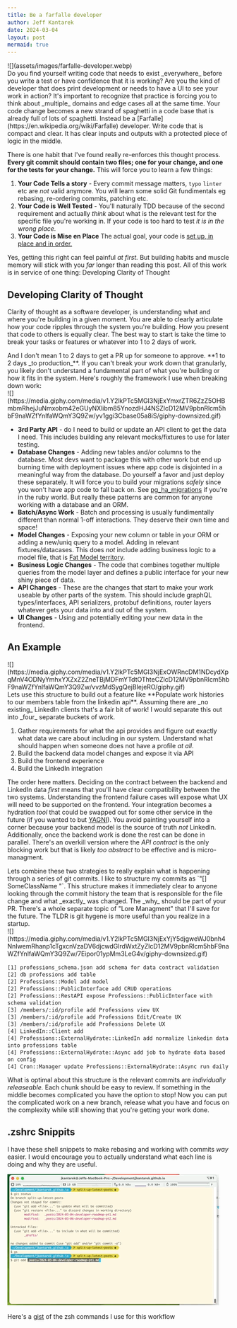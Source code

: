```yaml
---
title: Be a farfalle developer
author: Jeff Kantarek
date: 2024-03-04
layout: post
mermaid: true
---
```


<div class="row">
  <div class="column" markdown="1" style="flex:40%">
  ![](assets/images/farfalle-developer.webp)
   </div>

  <div class="column" markdown="1" style="flex:60%">
Do you find yourself writing code that needs to exist _everywhere_ before you write a test or have confidence that it is working? Are you the kind of developer that does print development or needs to have a UI to see your work in action? It's important to recognize that practice is forcing you to think about _multiple_ domains and edge cases all at the same time.  Your code change becomes a new strand of spaghetti in a code base that is already full of lots of spaghetti. Instead be a [Farfalle](https://en.wikipedia.org/wiki/Farfalle) developer. Write code that is compact and clear. It has clear inputs and outputs with a protected piece of logic in the middle.
</div>
</div>

<!--more-->

There is one habit that I've found really re-enforces this thought process. **Every git commit should contain two files; one for your change, and one for the tests for your change.** This will force you to learn a few things:

1. **Your Code Tells a story** - Every commit message matters, `typo` `linter` etc are _not_ valid anymore. You will learn some solid Git fundimentals eg rebasing, re-ordering commits, patching etc.
2. **Your Code is Well Tested** - You'll naturally TDD because of the second requirement and actually _think_ about what is the relevant test for the specific file you're working in.  If your code is too hard to test _it is in the wrong place._
3. **Your Code is Mise en Place** The actual goal, your code is [set up, in place and in order.](https://www.escoffier.edu/blog/culinary-arts/what-is-mise-en-place-and-why-is-it-so-important-to-chefs/)

Yes, getting this right can feel painful _at first._  But building habits and muscle memory will stick with you _far_ longer than reading this post.  All of this work is in service of one thing: Developing Clarity of Thought

## Developing Clarity of Thought

Clarity of thought as a software developer, is understanding what and where you're building in a given moment. You are able to clearly articulate how your code ripples through the system you're building. How you present that code to others is equally clear. The best way to start is take the time to break your tasks or features or whatever into 1 to 2 days of work.

<div class="row">
  <div class="column" markdown="1" style="flex:30%">
And I don't mean 1 to 2 days to get a PR up for someone to approve. **1 to 2 days _to production_**. If you can't break your work down that granularly, you likely don't understand a fundamental part of what you're building or how it fits in the system. Here's roughly the framework I use when breaking down work:
  </div>

  <div class="column" markdown="1" style="flex:70%">
![](https://media.giphy.com/media/v1.Y2lkPTc5MGI3NjExYmxrZTR6ZzZ5OHBmbmRhejJuNmxobm42eGUyNXlibm85YnozdHJ4NSZlcD12MV9pbnRlcm5hbF9naWZfYnlfaWQmY3Q9Zw/yv1ggi3Cbase05a8iS/giphy-downsized.gif)
  </div>
</div>

* **3rd Party API** - do I need to build or update an API client to get the data I need. This includes building any relevant mocks/fixtures to use for later testing.
* **Database Changes** - Adding new tables and/or columns to the database. Most devs want to package this with other work but end up burning time with deployment issues where app code is disjointed in a meaningful way from the database. Do yourself a favor and just deploy these separately. It will force you to build your migrations _safely_ since you won't have app code to fall back on. See [pg_ha_migrations](https://github.com/braintree/pg_ha_migrations) if you're in the ruby world. But really these patterns are common for anyone working with a database and an ORM.
* **Batch/Async Work** - Batch and processing is usually fundimentally different than normal 1-off interactions. They deserve their own time and space!
* **Model Changes** - Exposing your new column or table in your ORM or adding a new/uniq query to a model. Adding in relevant fixtures/datacases. This does _not_ include adding business logic to a model file, that is [Fat Model territory](https://medium.com/marmolabs/skinny-models-skinny-controllers-fat-services-e04cfe2d6ae).
* **Business Logic Changes** - The code that combines together multiple queries from the model layer and defines a public interface for your new shiny piece of data.
* **API Changes** - These are the changes that start to make your work useable by other parts of the system. This should include graphQL types/interfaces, API serializers, protobuf definitions, router layers whatever gets your data into and out of the system.
* **UI Changes** - Using and potentially editing your new data in the frontend.


## An Example

<div class="row">
  <div class="column" markdown="1" style="flex:30%">
![](https://media.giphy.com/media/v1.Y2lkPTc5MGI3NjExOWRncDM1NDcydXpqMnV4ODNyYmhxYXZxZ2ZneTBjMDFmYTdtOThteCZlcD12MV9pbnRlcm5hbF9naWZfYnlfaWQmY3Q9Zw/vvzMdSygQejBIejeRO/giphy.gif)

</div>
<div class="column" markdown="1" style="flex:70%">
Lets use this structure to build out a feature like **Populate work histories to our members table from the linkedin api**. Assuming there are _no existing_ LinkedIn clients that's a fair bit of work! I would separate this out into _four_ separate buckets of work.
</div>
</div>

1. Gather requirements for what the api provides and figure out exactly what data we care about including in our system. Understand what should happen when someone does not have a profile _at all_.
2. Build the backend data model changes and expose it via API
3. Build the frontend experience
4. Build the LinkedIn integration

The order here matters. Deciding on the contract between the backend and LinkedIn data _first_ means that you'll have clear compatibility between the two systems. Understanding the frontend failure cases will expose what UX will need to be supported on the frontend. Your integration becomes a hydration _tool_ that could be swapped out for some other service in the future (if you wanted to but [YAGNI](https://martinfowler.com/bliki/Yagni.html)). You avoid painting yourself into a corner because your backend model is the source of truth _not_ LinkedIn.  Additionally, once the backend work is done the rest can be done in parallel. There's an overkill version where the _API contract_ is the only blocking work but that is likely _too abstract_ to be effective and is micro-managment.

<div class="row">
  <div class="column" markdown="1" style="flex:70%">
Lets combine these two strategies to really explain what is happening through a series of git commits. I like to structure my commits as `"[<TICKET_ID>] SomeClassName <add/expose/remove/updated> <logical change>"`. This structure makes it immediately clear to anyone looking through the commit history the team that is responsible for the file change and what _exactly_ was changed. The _why_ should be part of your PR. There's a whole separate topic of "Lore Managment" that I'll save for the future. The TLDR is git hygene is more useful than you realize in a startup.
</div>

<div class="column" markdown="1" style="flex:30%">
![](https://media.giphy.com/media/v1.Y2lkPTc5MGI3NjExYjY5djgweWJ0bnh4NnIwemRhanp1cTgxcnVzaDV6djcwdGlrdWxtZyZlcD12MV9pbnRlcm5hbF9naWZfYnlfaWQmY3Q9Zw/7Eipor01ypMm3LeG4v/giphy-downsized.gif)
</div>
</div>

```
[1] professions_schema.json add schema for data contract validation
[2] db professions add table
[2] Professions::Model add model
[2] Professions::PublicInterface add CRUD operations
[2] Professions::RestAPI expose Professions::PublicInterface with schema validation
[3] /members/:id/profile add Professions view UX
[3] /members/:id/profile add Professions Edit/Create UX
[3] /members/:id/profile add Professions Delete UX
[4] LinkedIn::Client add
[4] Professions::ExternalHydrate::LinkedIn add normalize linkedin data into professions table
[4] Professions::ExternalHydrate::Async add job to hydrate data based on config
[4] Cron::Manager update Professions::ExternalHydrate::Async run daily 
```

What is optimal about this structure is the relevant commits are _individually releaseable._  Each chunk should be easy to review. If something in the middle becomes complicated you have the option to stop! Now you can put the complicated work on a new branch, release what you have and focus on the complexity while still showing that you're getting your work done.

## .zshrc Snippits

I have these shell snippets to make rebasing and working with commits _way_ easier. I would encourage you to actually understand what each line is doing and why they are useful.

![](/assets/images/commits%20in%20action.gif)

Here's a [gist](https://gist.github.com/jkantarek/d9ff8632e4c381d504415b7e3625c693) of the zsh commands I use for this workflow

<script src="https://gist.github.com/jkantarek/d9ff8632e4c381d504415b7e3625c693.js"></script>